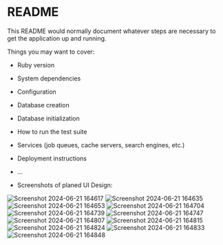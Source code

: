 # README

This README would normally document whatever steps are necessary to get the
application up and running.

Things you may want to cover:

* Ruby version

* System dependencies

* Configuration

* Database creation

* Database initialization

* How to run the test suite

* Services (job queues, cache servers, search engines, etc.)

* Deployment instructions

* ...

* Screenshots of planed UI Design:

![Screenshot 2024-06-21 164617](https://github.com/adityapandeyz/sap_zeal/assets/40023090/69150ec5-b3b5-4d14-aa59-696e439cf130)
![Screenshot 2024-06-21 164635](https://github.com/adityapandeyz/sap_zeal/assets/40023090/a37fa9e3-8938-4e5e-96fe-35beea14cac9)
![Screenshot 2024-06-21 164653](https://github.com/adityapandeyz/sap_zeal/assets/40023090/ccf0b041-f6cb-4def-9f52-1e28c0b6add7)
![Screenshot 2024-06-21 164704](https://github.com/adityapandeyz/sap_zeal/assets/40023090/f5889866-fbb4-44ec-bbf1-0e8a1201a84d)
![Screenshot 2024-06-21 164739](https://github.com/adityapandeyz/sap_zeal/assets/40023090/deaeaf61-b177-488c-a339-c6890dc3844e)
![Screenshot 2024-06-21 164747](https://github.com/adityapandeyz/sap_zeal/assets/40023090/4e5691b2-a1d6-448f-b12f-83a690db5a67)
![Screenshot 2024-06-21 164807](https://github.com/adityapandeyz/sap_zeal/assets/40023090/508c8d2e-70ab-4f5c-b757-45049efae821)
![Screenshot 2024-06-21 164815](https://github.com/adityapandeyz/sap_zeal/assets/40023090/6432d863-3948-499c-8f56-e868b567f827)
![Screenshot 2024-06-21 164824](https://github.com/adityapandeyz/sap_zeal/assets/40023090/ac8745f5-c55f-4462-8111-fbd0b9aa7bb1)
![Screenshot 2024-06-21 164833](https://github.com/adityapandeyz/sap_zeal/assets/40023090/6ac3420e-1d8a-46b8-be89-0f4c6ab550f5)
![Screenshot 2024-06-21 164848](https://github.com/adityapandeyz/sap_zeal/assets/40023090/930ff7e2-4e9f-4935-9c51-c49fbef2c99c)

